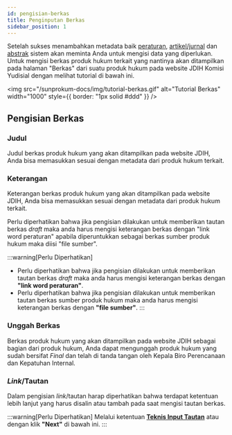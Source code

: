 ```yaml
---
id: pengisian-berkas
title: Penginputan Berkas
sidebar_position: 1
---
```


Setelah sukses menambahkan metadata baik [peraturan](/docs/Panduan%20Penginputan%20Metadata/metadata-dokumen.md), [artikel/jurnal](/docs/Panduan%20Penginputan%20Metadata/metadata-artikel-jurnal.md) dan [abstrak](/docs/Panduan%20Penginputan%20Abstrak/penyusunan-abstrak.md) sistem akan meminta Anda untuk mengisi data yang diperlukan. Untuk mengisi berkas produk hukum terkait yang nantinya akan ditampilkan pada halaman "Berkas" dari suatu produk hukum pada website JDIH Komisi Yudisial dengan melihat tutorial di bawah ini.

<img
src="/sunprokum-docs/img/tutorial-berkas.gif"
alt="Tutorial Berkas"
width="1000"
style={{ border: "1px solid #ddd" }}
/>

## Pengisian Berkas

### Judul

Judul berkas produk hukum yang akan ditampilkan pada website JDIH, Anda bisa memasukkan sesuai dengan metadata dari produk hukum terkait.

### Keterangan

Keterangan berkas produk hukum yang akan ditampilkan pada website JDIH, Anda bisa memasukkan sesuai dengan metadata dari produk hukum terkait.

Perlu diperhatikan bahwa jika pengisian dilakukan untuk memberikan tautan berkas _draft_ maka anda harus mengisi keterangan berkas dengan "link word peraturan" apabila diperuntukkan sebagai berkas sumber produk hukum maka diisi "file sumber".

:::warning[Perlu Diperhatikan]

- Perlu diperhatikan bahwa jika pengisian dilakukan untuk memberikan tautan berkas _draft_ maka anda harus mengisi keterangan berkas dengan **"link word peraturan"**.
- Perlu diperhatikan bahwa jika pengisian dilakukan untuk memberikan tautan berkas sumber produk hukum maka anda harus mengisi keterangan berkas dengan **"file sumber"**.
  :::

### Unggah Berkas

Berkas produk hukum yang akan ditampilkan pada website JDIH sebagai bagian dari produk hukum, Anda dapat mengunggah produk hukum yang sudah bersifat _Final_ dan telah di tanda tangan oleh Kepala Biro Perencanaan dan Kepatuhan Internal.

### _Link_/Tautan

Dalam pengisian _link_/tautan harap diperhatikan bahwa terdapat ketentuan lebih lanjut yang harus disalin atau tambah pada saat mengisi tautan berkas.

:::warning[Perlu Diperhatikan]
Melalui ketentuan [**Teknis Input Tautan**](./tautan-berkas.md) atau dengan klik **"Next"** di bawah ini.
:::
